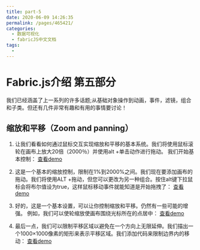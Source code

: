```yaml
---
title: part-5
date: 2020-06-09 14:26:35
permalink: /pages/465421/
categories: 
  - 数据可视化
  - fabricJS中文文档
tags: 
  - 
---
```

# Fabric.js介绍 第五部分

我们已经涵盖了上一系列的许多话题;从基础对象操作到动画，事件，滤镜，组合和子类。但还有几件非常有趣和有用的事情要讨论！

## 缩放和平移（Zoom and panning）

1. 让我们看看如何通过鼠标交互实现缩放和平移的基本系统。我们将使用鼠标滚轮在画布上放大20倍（2000％）并使用alt +单击动作进行拖动。 
我们开始基本控制：
[查看demo](http://fabricjs.com/fabric-intro-part-5#step1)

2. 这是一个基本的缩放控制，限制在1%到2000%之间。我们现在要添加画布的拖动。我们将使用ALT +拖动，但您可以更改为另一种组合。按住alt键下拉鼠标会将布尔值设为true，这样鼠标移动事件就能知道是开始拖拽了：
[查看demo](http://fabricjs.com/fabric-intro-part-5#step2)

3. 好的，这是一个基本设置，可以让你控制缩放和平移。仍然有一些可能的增强。 例如，我们可以使轮缩放使画布围绕光标所在的点居中：
[查看demo](http://fabricjs.com/fabric-intro-part-5#step3)

4. 最后一点，我们可以限制平移区域以避免在一个方向上无限延伸。我们描出一个1000×1000像素的矩形来表示平移区域。我们添加代码来限制边界内的移动：
[查看demo](http://fabricjs.com/fabric-intro-part-5#step4)
